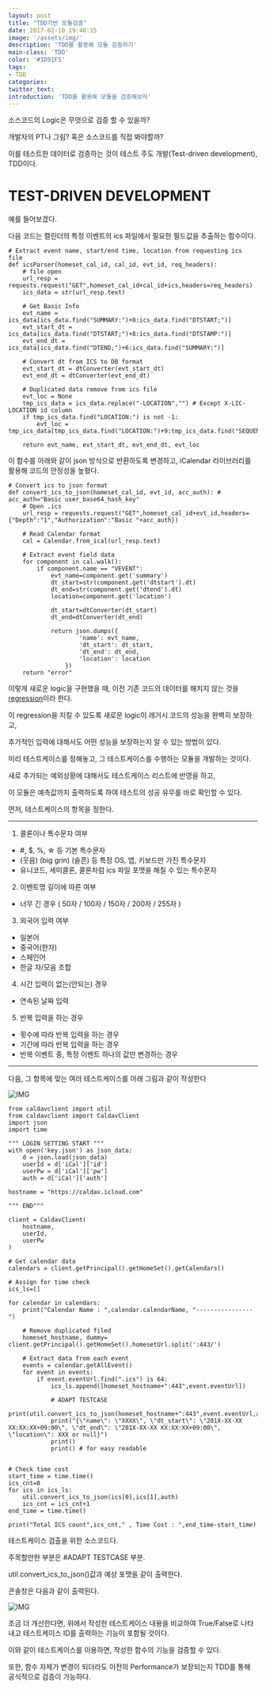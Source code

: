 ```yaml
---
layout: post
title: "TDD기반 모듈검증"
date: 2017-02-10 19:48:15
image: '/assets/img/'
description: 'TDD를 활용해 모듈 검증하기'
main-class: 'TDD'
color: '#1D91F5'
tags:
- TDD
categories:
twitter_text:
introduction: 'TDD를 활용해 모듈을 검증해보자'
---
```


소스코드의 Logic은 무엇으로 검증 할 수 있을까?

개발자의 PT나 그림? 혹은 소스코드를 직접 봐야할까?

이를 테스트한 데이터로 검증하는 것이 테스트 주도 개발(Test-driven development), TDD이다.

TEST-DRIVEN DEVELOPMENT
===

예를 들어보겠다. 

다음 코드는 캘린더의 특정 이벤트의 ics 파일에서 필요한 필드값을 추출하는 함수이다.

~~~
# Extract event name, start/end time, location from requesting ics file
def icsParser(homeset_cal_id, cal_id, evt_id, req_headers):
	# file open
	url_resp = requests.request("GET",homeset_cal_id+cal_id+ics,headers=req_headers)
	ics_data = str(url_resp.text)
	
	# Get Basic Info
	evt_name = ics_data[ics_data.find("SUMMARY:")+8:ics_data.find("DTSTART;")]
	evt_start_dt = ics_data[ics_data.find("DTSTART;")+8:ics_data.find("DTSTAMP:")]
	evt_end_dt = ics_data[ics_data.find("DTEND;")+6:ics_data.find("SUMMARY:")]
	
	# Convert dt from ICS to DB format
	evt_start_dt = dtConverter(evt_start_dt)
	evt_end_dt = dtConverter(evt_end_dt)

	# Duplicated data remove from ics file
	evt_loc = None
	tmp_ics_data = ics_data.replace("-LOCATION","") # Except X-LIC-LOCATION id column
	if tmp_ics_data.find("LOCATION:") is not -1:
		evt_loc = tmp_ics_data[tmp_ics_data.find("LOCATION:")+9:tmp_ics_data.find("SEQUENCE:")]

	return evt_name, evt_start_dt, evt_end_dt, evt_loc
~~~

이 함수를 아래와 같이 json 방식으로 반환하도록 변경하고, iCalendar 라이브러리를 활용해 코드의 안정성을 높혔다.

~~~
# Convert ics to json format
def convert_ics_to_json(homeset_cal_id, evt_id, acc_auth): # acc_auth="Basic user_base64_hash_key"
    # Open .ics
    url_resp = requests.request("GET",homeset_cal_id+evt_id,headers={"Depth":"1","Authorization":"Basic "+acc_auth})
    
    # Read Calendar format
    cal = Calendar.from_ical(url_resp.text)

    # Extract event field data
    for component in cal.walk():
        if component.name == "VEVENT":
            evt_name=component.get('summary')
            dt_start=str(component.get('dtstart').dt)
            dt_end=str(component.get('dtend').dt)
            location=component.get('location')

            dt_start=dtConverter(dt_start)
            dt_end=dtConverter(dt_end)

            return json.dumps({
                    'name': evt_name,
                    'dt_start': dt_start,
                    'dt_end': dt_end,
                    'location': location
                })
    return "error"
~~~

이렇게 새로운 logic을 구현했을 때, 이전 기존 코드의 데이터를 해치지 않는 것을 [regression](https://en.wikipedia.org/wiki/Software_regression)이라 한다.

이 regression을 지킬 수 있도록 새로운 logic이 레거시 코드의 성능을 완벽히 보장하고,

추가적인 입력에 대해서도 어떤 성능을 보장하는지 알 수 있는 방법이 있다.

미리 테스트케이스를 정해놓고, 그 테스트케이스를 수행하는 모듈을 개발하는 것이다.

새로 추가되는 예외상황에 대해서도 테스트케이스 리스트에 반영을 하고,

이 모듈은 예측값까지 출력하도록 하여 테스트의 성공 유무를 바로 확인할 수 있다.


먼저, 테스트케이스의 항목을 정한다.

---
1. 콜론이나 특수문자 여부
- #, $, %, ☆ 등 기본 특수문자
- (웃음) (big grin) (슬픈) 등 특정 OS, 앱, 키보드만 가진 특수문자
- 유니코드, 세미콜론, 콜론처럼 ics 파일 포맷을 해칠 수 있는 특수문자

2. 이벤트명 길이에 따른 여부
- 너무 긴 경우 ( 50자 / 100자 / 150자 / 200자 / 255자 )

3. 외국어 입력 여부
- 일본어
- 중국어(한자)
- 스페인어
- 한글 자/모음 조합

4. 시간 입력이 없는(안되는) 경우
- 연속된 날짜 입력

5. 반복 입력을 하는 경우
- 횟수에 따라 반복 입력을 하는 경우
- 기간에 따라 반복 입력을 하는 경우
- 반복 이벤트 중, 특정 이벤트 하나의 값만 변경하는 경우
---

다음, 그 항목에 맞는 여러 테스트케이스를 아래 그림과 같이 작성한다

![IMG](https://github.com/CalyFactory/CalyFactory.github.io/blob/master/assets/img/refgjin/post5_testcase.png?raw=true)

~~~
from caldavclient import util
from caldavclient import CaldavClient
import json 
import time

""" LOGIN SETTING START """
with open('key.json') as json_data:
    d = json.load(json_data)
    userId = d['iCal']['id']
    userPw = d['iCal']['pw']
    auth = d['iCal']['auth']

hostname = "https://caldav.icloud.com"

""" END"""

client = CaldavClient(
    hostname,
    userId,
    userPw
)

# Get calendar data
calendars = client.getPrincipal().getHomeSet().getCalendars()

# Assign for time check
ics_ls=[]

for calendar in calendars:
	print("Calendar Name : ",calendar.calendarName, "----------------")
	
	# Remove duplicated filed
	homeset_hostname, dummy= client.getPrincipal().getHomeSet().homesetUrl.split(':443/')
	
	# Extract data from each event
	events = calendar.getAllEvent()
	for event in events:
		if event.eventUrl.find(".ics") is 64:
			ics_ls.append([homeset_hostname+":443",event.eventUrl])

			# ADAPT TESTCASE
			print(util.convert_ics_to_json(homeset_hostname+":443",event.eventUrl,auth))
			print("{\"name\": \"XXXX\", \"dt_start\": \"201X-XX-XX XX:XX:XX+09:00\", \"dt_end\": \"201X-XX-XX XX:XX:XX+09:00\", \"location\": XXX or null}")
			print()
			print() # for easy readable


# Check time cost
start_time = time.time()
ics_cnt=0
for ics in ics_ls:
	util.convert_ics_to_json(ics[0],ics[1],auth)
	ics_cnt = ics_cnt+1
end_time = time.time()

print("Total ICS count",ics_cnt," , Time Cost : ",end_time-start_time)
~~~

테스트케이스 검출을 위한 소스코드다.

주목할만한 부분은 #ADAPT TESTCASE 부분.

util.convert_ics_to_json()값과 예상 포맷을 같이 출력한다.

콘솔창은 다음과 같이 출력된다.

![IMG](https://github.com/CalyFactory/CalyFactory.github.io/blob/master/assets/img/refgjin/post5_testcase_res.png?raw=true)



조금 더 개선한다면, 위에서 작성한 테스트케이스 내용을 비교하여 True/False로 나타내고 테스트케이스 ID를 출력하는 기능이 포함될 것이다.

이와 같이 테스트케이스를 이용하면, 작성한 함수의 기능을 검증할 수 있다.

또한, 함수 자체가 변경이 되더라도 이전의 Performance가 보장되는지 TDD를 통해 공식적으로 검증이 가능하다.